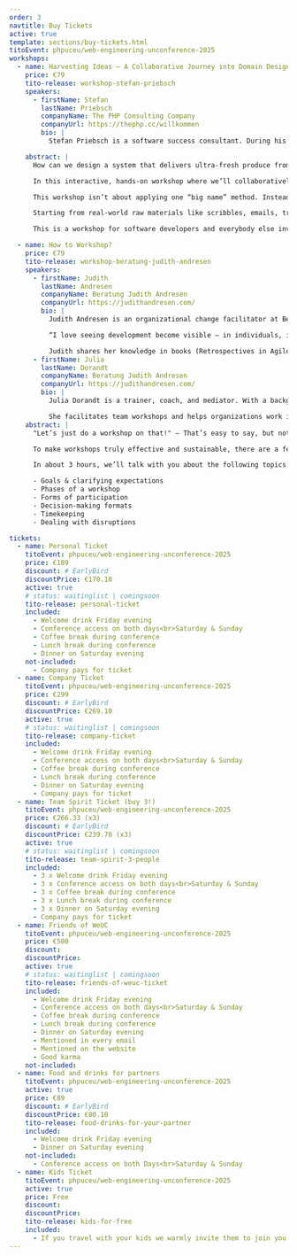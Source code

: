 ```yaml
---
order: 3
navtitle: Buy Tickets
active: true
template: sections/buy-tickets.html
titoEvent: phpuceu/web-engineering-unconference-2025
workshops:
  - name: Harvesting Ideas – A Collaborative Journey into Domain Design
    price: €79
    tito-release: workshop-stefan-priebsch
    speakers:
      - firstName: Stefan
        lastName: Priebsch
        companyName: The PHP Consulting Company
        companyUrl: https://thephp.cc/willkommen
        bio: |
          Stefan Priebsch is a software success consultant. During his thirty-year career, he has crashed everything from chip cards to supercomputers. He holds two patents and is the author of over half a dozen books and more than 70 articles. He has lectured at the Technical University of Rosenheim and frequently presents and delivers keynote speeches at international conferences. He is CEO of The PHP Consulting Company and co-organises ComoCamp, an annual non-profit conference. Stefan helped found the PHP Foundation and created The Fluent Developer, a digital learning platform. In his spare time, he plays the electric guitar and researches agile home improvement techniques.

    abstract: |
      How can we design a system that delivers ultra-fresh produce from local farms to customers – without central warehouses, unnecessary delays, or wasteful detours?

      In this interactive, hands-on workshop where we’ll collaboratively explore and model the innovative operations of "Produce Paradise," a fictitious startup reimagining farm-to-table delivery.

      This workshop isn’t about applying one “big name” method. Instead, we’ll combine and adapt techniques such as Domain Storytelling, Event Storming, or Example Mapping - plus any approaches you bring from your own experience.

      Starting from real-world raw materials like scribbles, emails, transcripts, and business plans we will understand the story and context. We will then collaboratively map out the logistics journey, identify pain points, and brainstorm solutions using a hybrid of collaborative modeling techniques.

      This is a workshop for software developers and everybody else involved solving business problems. No prior experience with modeling methods required, just curiosity and a willingness to co-create.

  - name: How to Workshop?
    price: €79
    tito-release: workshop-beratung-judith-andresen
    speakers:
      - firstName: Judith
        lastName: Andresen
        companyName: Beratung Judith Andresen
        companyUrl: https://judithandresen.com/
        bio: |
          Judith Andresen is an organizational change facilitator at Beratung Judith Andresen. Together with her team, she helps organizations navigate deep transformations. With a clear perspective, a big heart, and a sharp sense for group dynamics, she creates spaces where meaningful development can happen.

          “I love seeing development become visible – in individuals, in teams, in entire organizations.”

          Judith shares her knowledge in books (Retrospectives in Agile Projects, Agile Coaching, Agile Organizational Development), blog posts, and podcasts – always guided by the motto: Sharing is caring.
      - firstName: Julia
        lastName: Dorandt
        companyName: Beratung Judith Andresen
        companyUrl: https://judithandresen.com/
        bio: |
          Julia Dorandt is a trainer, coach, and mediator. With a background as a trained chef and a degree in business law, she supports organizations in both their strategic direction and everyday operations.

          She facilitates team workshops and helps organizations work in an agile, values-driven way. Thanks to her experience in gastronomy, retail, and customer service, Julia brings a sharp eye for customer needs and a strong focus on real user value.
    abstract: |
      "Let’s just do a workshop on that!" – That’s easy to say, but not so easy to do. Workshops can – and should – be much more than just a meeting; they're not only about exchanging information, but above all about truly understanding topics, making concrete decisions for implementation, and translating the first steps into action and learning.

      To make workshops truly effective and sustainable, there are a few things to keep in mind: What information, skills, and attitude should be conveyed? How do I get the attention and engagement of the participants? How do I deal with disruptions?

      In about 3 hours, we’ll talk with you about the following topics:

      - Goals & clarifying expectations
      - Phases of a workshop
      - Forms of participation
      - Decision-making formats
      - Timekeeping
      - Dealing with disruptions

tickets:
  - name: Personal Ticket
    titoEvent: phpuceu/web-engineering-unconference-2025
    price: €189
    discount: # EarlyBird
    discountPrice: €170.10
    active: true
    # status: waitinglist | comingsoon
    tito-release: personal-ticket
    included:
      - Welcome drink Friday evening
      - Conference access on both days<br>Saturday & Sunday
      - Coffee break during conference
      - Lunch break during conference
      - Dinner on Saturday evening
    not-included:
      - Company pays for ticket
  - name: Company Ticket
    titoEvent: phpuceu/web-engineering-unconference-2025
    price: €299
    discount: # EarlyBird
    discountPrice: €269.10
    active: true
    # status: waitinglist | comingsoon
    tito-release: company-ticket
    included:
      - Welcome drink Friday evening
      - Conference access on both days<br>Saturday & Sunday
      - Coffee break during conference
      - Lunch break during conference
      - Dinner on Saturday evening
      - Company pays for ticket
  - name: Team Spirit Ticket (buy 3!)
    titoEvent: phpuceu/web-engineering-unconference-2025
    price: €266.33 (x3)
    discount: # EarlyBird
    discountPrice: €239.70 (x3)
    active: true
    # status: waitinglist | comingsoon
    tito-release: team-spirit-3-people
    included:
      - 3 x Welcome drink Friday evening
      - 3 x Conference access on both days<br>Saturday & Sunday
      - 3 x Coffee break during conference
      - 3 x Lunch break during conference
      - 3 x Dinner on Saturday evening
      - Company pays for ticket
  - name: Friends of WeUC
    titoEvent: phpuceu/web-engineering-unconference-2025
    price: €500
    discount:
    discountPrice:
    active: true
    # status: waitinglist | comingsoon
    tito-release: friends-of-weuc-ticket
    included:
      - Welcome drink Friday evening
      - Conference access on both days<br>Saturday & Sunday
      - Coffee break during conference
      - Lunch break during conference
      - Dinner on Saturday evening
      - Mentioned in every email
      - Mentioned on the website
      - Good karma
    not-included:
  - name: Food and drinks for partners
    titoEvent: phpuceu/web-engineering-unconference-2025
    active: true
    price: €89
    discount: # EarlyBird
    discountPrice: €80.10
    tito-release: food-drinks-for-your-partner
    included:
      - Welcome drink Friday evening
      - Dinner on Saturday evening
    not-included:
      - Conference access on both Days<br>Saturday & Sunday
  - name: Kids Ticket
    titoEvent: phpuceu/web-engineering-unconference-2025
    active: true
    price: Free
    discount:
    discountPrice:
    tito-release: kids-for-free
    included:
      - If you travel with your kids we warmly invite them to join you. Please register them with a free of charge ticket.
---
```

